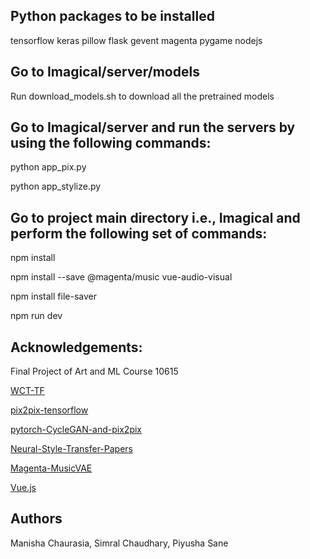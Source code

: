 ## Python packages to be installed
tensorflow
keras
pillow
flask
gevent
magenta
pygame
nodejs

## Go to Imagical/server/models

Run download_models.sh to download all the pretrained models


## Go to Imagical/server and run the servers by using the following commands:

python app_pix.py

python app_stylize.py

## Go to project main directory i.e., Imagical and perform the following set of commands:

npm install

npm install --save @magenta/music vue-audio-visual

npm install file-saver

npm run dev

## Acknowledgements:
Final Project of Art and ML Course 10615

<a href="https://github.com/eridgd/WCT-TF">WCT-TF</a>

<a href="https://github.com/affinelayer/pix2pix-tensorflow">pix2pix-tensorflow</a>

<a href="https://github.com/junyanz/pytorch-CycleGAN-and-pix2pix">pytorch-CycleGAN-and-pix2pix</a>

<a href="https://github.com/ycjing/Neural-Style-Transfer-Papers">Neural-Style-Transfer-Papers</a>

<a href="https://github.com/tensorflow/magenta/tree/master/magenta/models/music_vae">Magenta-MusicVAE</a>

<a href="https://vuejs.org/">Vue.js</a>

## Authors

Manisha Chaurasia, Simral Chaudhary, Piyusha Sane
